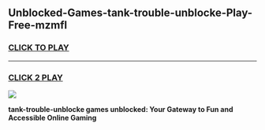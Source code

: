 
## Unblocked-Games-tank-trouble-unblocke-Play-Free-mzmfl
<h3>
<a href="https://premium76.site?title=tank-trouble-unblocke&ref=23A">CLICK TO PLAY</a></h3>
<hr>

<h3>
<a href="https://premium76.site?title=tank-trouble-unblocke&ref=23A">CLICK 2 PLAY</a>
  
</h3>

<a href="https://premium76.site?title=tank-trouble-unblocke&ref=23A"><img src="https://clearcache.store/games.png"></a>


**tank-trouble-unblocke games unblocked: Your Gateway to Fun and Accessible Online Gaming**
